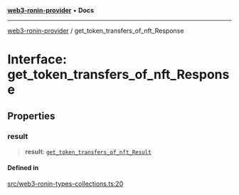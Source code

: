 [**web3-ronin-provider**](../README.md) • **Docs**

***

[web3-ronin-provider](../globals.md) / get\_token\_transfers\_of\_nft\_Response

# Interface: get\_token\_transfers\_of\_nft\_Response

## Properties

### result

> **result**: [`get_token_transfers_of_nft_Result`](get_token_transfers_of_nft_Result.md)

#### Defined in

[src/web3-ronin-types-collections.ts:20](https://github.com/chuacw/web3-ronin-provider/blob/4a3e9d183c6bab0e7301d6bb6cb7346d9988c1ec/src/web3-ronin-types-collections.ts#L20)
